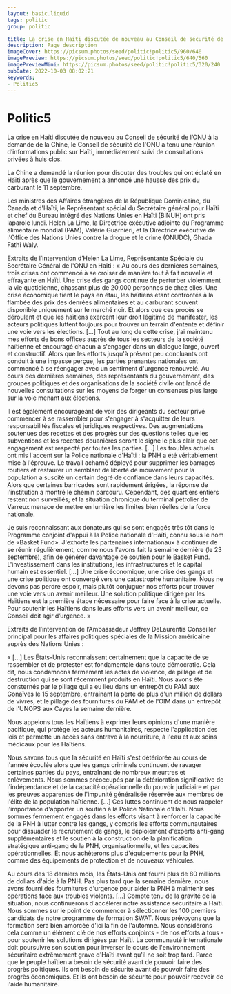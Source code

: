 ```yaml
---
layout: basic.liquid
tags: politic
group: politic

title: La crise en Haiti discutée de nouveau au Conseil de sécurité de l ONU
description: Page description
imageCover: https://picsum.photos/seed/politic!politic5/960/640
imagePreview: https://picsum.photos/seed/politic!politic5/640/560
imagePreviewMini: https://picsum.photos/seed/politic!politic5/320/240
pubDate: 2022-10-03 08:02:21
keywords:
- Politic5
---
```


# Politic5

La crise en Haïti discutée de nouveau au Conseil de sécurité de l’ONU
à la demande de la Chine, le Conseil de sécurité de l'ONU a tenu une réunion d’informations public sur Haïti, immédiatement suivi de consultations privées à huis clos.

La Chine a demandé la réunion pour discuter des troubles qui ont éclaté en Haïti après que le gouvernement a annoncé une hausse des prix du carburant le 11 septembre.

Les ministres des Affaires étrangères de la République Dominicaine, du Canada et d'Haïti, le Représentant spécial du Secrétaire général pour Haïti et chef du Bureau intégré des Nations Unies en Haïti (BINUH) ont pris laparole lundi. Helen La Lime, la Directrice exécutive adjointe du Programme alimentaire mondial (PAM), Valérie Guarnieri, et la Directrice exécutive de l'Office des Nations Unies contre la drogue et le crime (ONUDC), Ghada Fathi Waly.

Extraits de l’Intervention d’Helen La Lime, Représentante Spéciale du Secrétaire Général de l'ONU en Haïti :
« Au cours des dernières semaines, trois crises ont commencé à se croiser de manière tout à fait nouvelle et effrayante en Haïti. Une crise des gangs continue de perturber violemment la vie quotidienne, chassant plus de 20,000 personnes de chez elles. Une crise économique tient le pays en étau, les haïtiens étant confrontés à la flambée des prix des denrées alimentaires et au carburant souvent disponible uniquement sur le marché noir. Et alors que ces procès se déroulent et que les haïtiens exercent leur droit légitime de manifester, les acteurs politiques luttent toujours pour trouver un terrain d'entente et définir une voie vers les élections.
[…]
Tout au long de cette crise, j'ai maintenu mes efforts de bons offices auprès de tous les secteurs de la société haïtienne et encouragé chacun à s'engager dans un dialogue large, ouvert et constructif. Alors que les efforts jusqu'à présent peu concluants ont conduit à une impasse perçue, les parties prenantes nationales ont commencé à se réengager avec un sentiment d'urgence renouvelé. Au cours des dernières semaines, des représentants du gouvernement, des groupes politiques et des organisations de la société civile ont lancé de nouvelles consultations sur les moyens de forger un consensus plus large sur la voie menant aux élections.

Il est également encourageant de voir des dirigeants du secteur privé commencer à se rassembler pour s'engager à s'acquitter de leurs responsabilités fiscales et juridiques respectives. Des augmentations soutenues des recettes et des progrès sur des questions telles que les subventions et les recettes douanières seront le signe le plus clair que cet engagement est respecté par toutes les parties.
[…]
Les troubles actuels ont mis l'accent sur la Police nationale d'Haïti : la PNH a été véritablement mise à l'épreuve. Le travail acharné déployé pour supprimer les barrages routiers et restaurer un semblant de liberté de mouvement pour la population a suscité un certain degré de confiance dans leurs capacités. Alors que certaines barricades sont rapidement érigées, la réponse de l'institution a montré le chemin parcouru. Cependant, des quartiers entiers restent non surveillés; et la situation chronique du terminal pétrolier de Varreux menace de mettre en lumière les limites bien réelles de la force nationale.

Je suis reconnaissant aux donateurs qui se sont engagés très tôt dans le Programme conjoint d'appui à la Police nationale d'Haïti, connu sous le nom de «Basket Fund». J'exhorte les partenaires internationaux à continuer de se réunir régulièrement, comme nous l'avons fait la semaine dernière (le 23 septembre), afin de générer davantage de soutien pour le Basket Fund. L'investissement dans les institutions, les infrastructures et le capital humain est essentiel.
[…]
Une crise économique, une crise des gangs et une crise politique ont convergé vers une catastrophe humanitaire. Nous ne devons pas perdre espoir, mais plutôt conjuguer nos efforts pour trouver une voie vers un avenir meilleur. Une solution politique dirigée par les Haïtiens est la première étape nécessaire pour faire face à la crise actuelle. Pour soutenir les Haïtiens dans leurs efforts vers un avenir meilleur, ce Conseil doit agir d’urgence. »

Extraits de l’intervention de l’Ambassadeur Jeffrey DeLaurentis Conseiller principal pour les affaires politiques spéciales de la Mission américaine auprès des Nations Unies :

« […] Les États-Unis reconnaissent certainement que la capacité de se rassembler et de protester est fondamentale dans toute démocratie. Cela dit, nous condamnons fermement les actes de violence, de pillage et de destruction qui se sont récemment produits en Haïti. Nous avons été consternés par le pillage qui a eu lieu dans un entrepôt du PAM aux Gonaïves le 15 septembre, entraînant la perte de plus d'un million de dollars de vivres, et le pillage des fournitures du PAM et de l'OIM dans un entrepôt de l'UNOPS aux Cayes la semaine dernière.

Nous appelons tous les Haïtiens à exprimer leurs opinions d'une manière pacifique, qui protège les acteurs humanitaires, respecte l'application des lois et permette un accès sans entrave à la nourriture, à l'eau et aux soins médicaux pour les Haïtiens.

Nous savons tous que la sécurité en Haïti s'est détériorée au cours de l'année écoulée alors que les gangs criminels continuent de ravager certaines parties du pays, entraînant de nombreux meurtres et enlèvements. Nous sommes préoccupés par la détérioration significative de l'indépendance et de la capacité opérationnelle du pouvoir judiciaire et par les preuves apparentes de l'impunité généralisée réservée aux membres de l'élite de la population haïtienne.
[…]
Ces luttes continuent de nous rappeler l'importance d'apporter un soutien à la Police Nationale d'Haïti. Nous sommes fermement engagés dans les efforts visant à renforcer la capacité de la PNH à lutter contre les gangs, y compris les efforts communautaires pour dissuader le recrutement de gangs, le déploiement d'experts anti-gang supplémentaires et le soutien à la construction de la planification stratégique anti-gang de la PNH, organisationnelle, et les capacités opérationnelles. Et nous achèterons plus d'équipements pour la PNH, comme des équipements de protection et de nouveaux véhicules.

Au cours des 18 derniers mois, les États-Unis ont fourni plus de 80 millions de dollars d'aide à la PNH. Pas plus tard que la semaine dernière, nous avons fourni des fournitures d'urgence pour aider la PNH à maintenir ses opérations face aux troubles violents.
[…]
Compte tenu de la gravité de la situation, nous continuerons d'accélérer notre assistance sécuritaire à Haïti. Nous sommes sur le point de commencer à sélectionner les 100 premiers candidats de notre programme de formation SWAT. Nous prévoyons que la formation sera bien amorcée d'ici la fin de l'automne. Nous considérons cela comme un élément clé de nos efforts conjoints - de nos efforts à tous - pour soutenir les solutions dirigées par Haïti. La communauté internationale doit poursuivre son soutien pour inverser le cours de l'environnement sécuritaire extrêmement grave d'Haïti avant qu'il ne soit trop tard. Parce que le peuple haïtien a besoin de sécurité avant de pouvoir faire des progrès politiques. Ils ont besoin de sécurité avant de pouvoir faire des progrès économiques. Et ils ont besoin de sécurité pour pouvoir recevoir de l'aide humanitaire.
